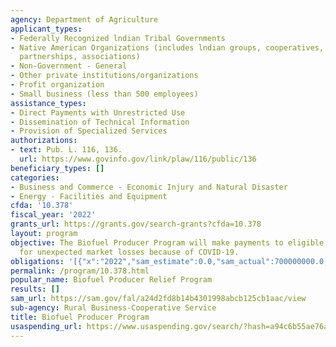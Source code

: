 ```yaml
---
agency: Department of Agriculture
applicant_types:
- Federally Recognized lndian Tribal Governments
- Native American Organizations (includes lndian groups, cooperatives, corporations,
  partnerships, associations)
- Non-Government - General
- Other private institutions/organizations
- Profit organization
- Small business (less than 500 employees)
assistance_types:
- Direct Payments with Unrestricted Use
- Dissemination of Technical Information
- Provision of Specialized Services
authorizations:
- text: Pub. L. 116, 136.
  url: https://www.govinfo.gov/link/plaw/116/public/136
beneficiary_types: []
categories:
- Business and Commerce - Economic Injury and Natural Disaster
- Energy - Facilities and Equipment
cfda: '10.378'
fiscal_year: '2022'
grants_url: https://grants.gov/search-grants?cfda=10.378
layout: program
objective: The Biofuel Producer Program will make payments to eligible biofuel producers
  for unexpected market losses because of COVID-19.
obligations: '[{"x":"2022","sam_estimate":0.0,"sam_actual":700000000.0,"usa_spending_actual":676398533.47},{"x":"2023","sam_estimate":0.0,"sam_actual":0.0,"usa_spending_actual":82878760.01},{"x":"2024","sam_estimate":0.0,"sam_actual":0.0,"usa_spending_actual":0.0}]'
permalink: /program/10.378.html
popular_name: Biofuel Producer Relief Program
results: []
sam_url: https://sam.gov/fal/a24d2fd8b14b4301998abcb125cb1aac/view
sub-agency: Rural Business-Cooperative Service
title: Biofuel Producer Program
usaspending_url: https://www.usaspending.gov/search/?hash=a94c6b55ae76a247b90d239a7709c364
---
```

